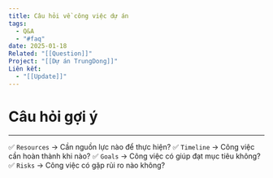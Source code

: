 ```yaml
---
title: Câu hỏi về công việc dự án
tags:
  - Q&A
  - "#faq"
date: 2025-01-18
Related: "[[Question]]"
Project: "[[Dự án TrungDong]]"
Liên kết:
  - "[[Update]]"
---
```

# Câu hỏi gợi ý
---
✅ `Resources` → Cần nguồn lực nào để thực hiện?
✅ `Timeline` → Công việc cần hoàn thành khi nào?
✅ `Goals` → Công việc có giúp đạt mục tiêu không?
✅ `Risks` → Công việc có gặp rủi ro nào không?